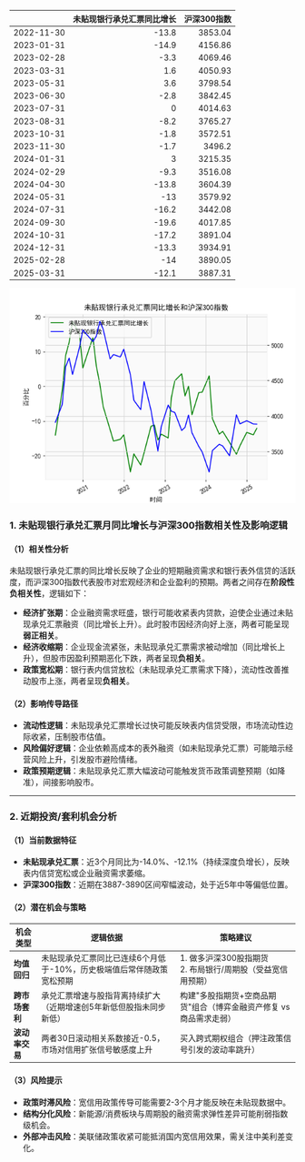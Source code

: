 |            |   未贴现银行承兑汇票同比增长 |   沪深300指数 |
|:-----------|-----------------------------:|--------------:|
| 2022-11-30 |                        -13.8 |       3853.04 |
| 2023-01-31 |                        -14.9 |       4156.86 |
| 2023-02-28 |                         -3.3 |       4069.46 |
| 2023-03-31 |                          1.6 |       4050.93 |
| 2023-05-31 |                          3.6 |       3798.54 |
| 2023-06-30 |                         -2.8 |       3842.45 |
| 2023-07-31 |                          0   |       4014.63 |
| 2023-08-31 |                         -8.2 |       3765.27 |
| 2023-10-31 |                         -1.8 |       3572.51 |
| 2023-11-30 |                         -1.7 |       3496.2  |
| 2024-01-31 |                          3   |       3215.35 |
| 2024-02-29 |                         -9.3 |       3516.08 |
| 2024-04-30 |                        -13.8 |       3604.39 |
| 2024-05-31 |                        -13   |       3579.92 |
| 2024-07-31 |                        -16.2 |       3442.08 |
| 2024-09-30 |                        -19.6 |       4017.85 |
| 2024-10-31 |                        -17.2 |       3891.04 |
| 2024-12-31 |                        -13.3 |       3934.91 |
| 2025-02-28 |                        -14   |       3890.05 |
| 2025-03-31 |                        -12.1 |       3887.31 |

![图](bank_hs300.png)



### 1. 未贴现银行承兑汇票月同比增长与沪深300指数相关性及影响逻辑

#### （1）相关性分析
未贴现银行承兑汇票的同比增长反映了企业的短期融资需求和银行表外信贷的活跃度，而沪深300指数代表股市对宏观经济和企业盈利的预期。两者之间存在**阶段性负相关性**，逻辑如下：
- **经济扩张期**：企业融资需求旺盛，银行可能收紧表内贷款，迫使企业通过未贴现承兑汇票融资（同比增长上升）。此时股市因经济向好上涨，两者可能呈现**弱正相关**。
- **经济收缩期**：企业现金流紧张，未贴现承兑汇票需求被动增加（同比增长上升），但股市因盈利预期恶化下跌，两者呈现**负相关**。
- **政策宽松期**：银行表内信贷放松（未贴现承兑汇票需求下降），流动性改善推动股市上涨，两者呈现**负相关**。

#### （2）影响传导路径
- **流动性逻辑**：未贴现承兑汇票增长过快可能反映表内信贷受限，市场流动性边际收紧，压制股市估值。
- **风险偏好逻辑**：企业依赖高成本的表外融资（如未贴现承兑汇票）可能暗示经营风险上升，引发股市避险情绪。
- **政策预期逻辑**：未贴现承兑汇票大幅波动可能触发货币政策调整预期（如降准），间接影响股市。

---

### 2. 近期投资/套利机会分析

#### （1）当前数据特征
- **未贴现承兑汇票**：近3个月同比为-14.0%、-12.1%（持续深度负增长），反映表内信贷宽松或企业融资需求萎缩。
- **沪深300指数**：近期在3887-3890区间窄幅波动，处于近5年中等偏低位置。

#### （2）潜在机会与策略
| 机会类型       | 逻辑依据                                                                 | 策略建议                                                                 |
|----------------|--------------------------------------------------------------------------|--------------------------------------------------------------------------|
| **均值回归**   | 未贴现承兑汇票同比已连续6个月低于-10%，历史极端值后常伴随政策宽松预期     | 1. 做多沪深300股指期货<br>2. 布局银行/周期股（受益宽信用预期）           |
| **跨市场套利** | 承兑汇票增速与股指背离持续扩大（近期增速创5年新低但股指未同步新低）       | 构建"多股指期货+空商品期货"组合（博弈金融资产修复 vs 商品需求走弱）      |
| **波动率交易** | 两者30日滚动相关系数接近-0.5，市场对信用扩张信号敏感度上升                 | 买入跨式期权组合（押注政策信号引发的波动率跳升）                          |

#### （3）风险提示
- **政策时滞风险**：宽信用政策传导可能需要2-3个月才能反映在未贴现数据中。
- **结构分化风险**：新能源/消费板块与周期股的融资需求弹性差异可能削弱指数级机会。
- **外部冲击风险**：美联储政策收紧可能抵消国内宽信用效果，需关注中美利差变化。